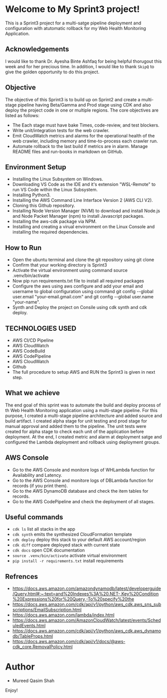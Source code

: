 
# Welcome to My Sprint3 project!

This is a Sprint3 project for a multi-satge pipeline deployment and configuration with atutomatic rollback for my Web Health Monitoring Application.

## Acknowledgements

I would like to thank Dr. Ayesha Binte Ashfaq for being helpful thorugout this week and for her precious time. In addition, I would like to thank `SkipQ` to give the golden opportunity to do this project.

## Objective

The objective of this Sprint3 is to build up on Sprint2 and create a multi-stage pipeline having Beta/Gamma and Prod stage using CDK and also deploy the project code in one or multiple regions. The core objectives are listed as follows:

* The Each stage must have bake Times, code-review, and test blockers.
* Write unit/integration tests for the web crawler.
* Emit CloudWatch metrics and alarms for the operational health of the web crawler, including memory and time-to-process each crawler run.
* Automate rollback to the last build if metrics are in alarm. Manage README files and run-books in markdown on GitHub.

## Environment Setup

* Installing the Linux Subsystem on Windows.
* Downloading VS Code as the IDE and it's extension "WSL-Remote" to run VS Code within the Linux Subsystem.
* Installing Python3.
* Installing the AWS Command Line Interface Version 2 (AWS CLI V2).
* Cloning this Github repository.
* Installing Node Version Manager (NVM) to download and install Node.js and Node Packet Manager (npm) to install   Javascript packages.
* Installing the aws-cdk package via NPM.
* Installing and creating a virual environment on the Linux Console and installing the required dependencies.

## How to Run

* Open the ubuntu terminal and clone the git repository using git clone
* Confirm that your working directory is Sprint3
* Activate the virtual environment using command source .venv/bin/activate
* Now pip run requirements.txt file to install all required packages
* Configure the aws using aws configure and add your email and username to global configuration using command git config --global user.email "your-email.gmail.com" and git config --global user.name "your-name".
* Synth and Deploy the project on Consile using cdk synth and cdk deploy.

## TECHNOLOGIES USED

* AWS CI/CD Pipeline
* AWS CloudWatch
* AWS CodeBuild
* AWS CodePipeline
* AWS CloudWatch
* Github
* The full procedure to setup AWS and RUN the Sprint3 is given in next step.

## What we achieve

The end goal of this sprint was to automate the build and deploy process of th Web Health Monitoring application using a multi-stage pipeline. For this purpose, I created a multi-stage pipeline architecture and added source and build artifact. I created alpha stage for unit testing and prod stage for manual approval and added them to the pipeline. The unit tests were created for alpha stage to check each unit of the application before deployment. At the end, I created metric and alarm at deployment satge and configured the Lambda deployment and rollback using deployment groups.

## AWS Console

* Go to the AWS Console and monitore logs of WHLambda function for Availability and Latency.
* Go to the AWS Console and monitore logs of DBLambda function for records (if you print them).
* Go to the AWS DynamoDB database and check the item tables for records.
* Go to the AWS CodePipeline and check the deployment of all stages.

## Useful commands

 * `cdk ls`          list all stacks in the app
 * `cdk synth`       emits the synthesized CloudFormation template
 * `cdk deploy`      deploy this stack to your default AWS account/region
 * `cdk diff`        compare deployed stack with current state
 * `cdk docs`        open CDK documentation
 * `source .venv/bin/activate` activate virtual environment
 * `pip install -r requirements.txt` install requirements

 ## Refrences

 * https://docs.aws.amazon.com/amazondynamodb/latest/developerguide/Query.html#:~:text=and%20Indexes%3A%20.NET-,Key%20Condition%20Expressions%20for%20Query,-To%20specify%20the
 * https://docs.aws.amazon.com/cdk/api/v1/python/aws_cdk.aws_sns_subscriptions/EmailSubscription.html
 * https://docs.aws.amazon.com/lambda/index.html
 * https://docs.aws.amazon.com/AmazonCloudWatch/latest/events/ScheduledEvents.html
 * https://docs.aws.amazon.com/cdk/api/v1/python/aws_cdk.aws_dynamodb/TableProps.html
 * https://docs.aws.amazon.com/cdk/api/v1/docs/@aws-cdk_core.RemovalPolicy.html

 # Author
 * Mureed Qasim Shah

Enjoy!
